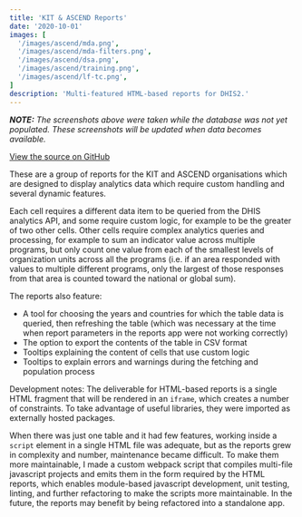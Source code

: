 ```yaml
---
title: 'KIT & ASCEND Reports'
date: '2020-10-01'
images: [
  '/images/ascend/mda.png',
  '/images/ascend/mda-filters.png',
  '/images/ascend/dsa.png',
  '/images/ascend/training.png',
  '/images/ascend/lf-tc.png',
]
description: 'Multi-featured HTML-based reports for DHIS2.'
---
```


<em>**NOTE:** The screenshots above were taken while the database was not yet populated. These screenshots will be updated when data becomes available.</em>

[View the source on GitHub](https://github.com/KaiVandivier/ascend-reports)

These are a group of reports for the KIT and ASCEND organisations which are designed to display analytics data which require custom handling and several dynamic features.

Each cell requires a different data item to be queried from the DHIS analytics API, and some require custom logic, for example to be the greater of two other cells. Other cells require complex analytics queries and processing, for example to sum an indicator value across multiple programs, but only count one value from each of the smallest levels of organization units across all the programs (i.e. if an area responded with values to multiple different programs, only the largest of those responses from that area is counted toward the national or global sum).

The reports also feature:
- A tool for choosing the years and countries for which the table data is queried, then refreshing the table (which was necessary at the time when report parameters in the reports app were not working correctly)
- The option to export the contents of the table in CSV format
- Tooltips explaining the content of cells that use custom logic
- Tooltips to explain errors and warnings during the fetching and population process

Development notes: The deliverable for HTML-based reports is a single HTML fragment that will be rendered in an `iframe`, which creates a number of constraints. To take advantage of useful libraries, they were imported as externally hosted packages. 

When there was just one table and it had few features, working inside a `script` element in a single HTML file was adequate, but as the reports grew in complexity and number, maintenance became difficult. To make them more maintainable, I made a custom webpack script that compiles multi-file javascript projects and emits them in the form required by the HTML reports, which enables module-based javascript development, unit testing, linting, and further refactoring to make the scripts more maintainable. In the future, the reports may benefit by being refactored into a standalone app.
